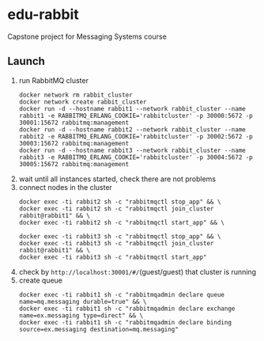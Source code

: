 # edu-rabbit
Capstone project for Messaging Systems course


## Launch
1. run RabbitMQ cluster
    ```
    docker network rm rabbit_cluster
    docker network create rabbit_cluster
    docker run -d --hostname rabbit1 --network rabbit_cluster --name rabbit1 -e RABBITMQ_ERLANG_COOKIE='rabbitcluster' -p 30000:5672 -p 30001:15672 rabbitmq:management
    docker run -d --hostname rabbit2 --network rabbit_cluster --name rabbit2 -e RABBITMQ_ERLANG_COOKIE='rabbitcluster' -p 30002:5672 -p 30003:15672 rabbitmq:management
    docker run -d --hostname rabbit3 --network rabbit_cluster --name rabbit3 -e RABBITMQ_ERLANG_COOKIE='rabbitcluster' -p 30004:5672 -p 30005:15672 rabbitmq:management
    ```
2. wait until all instances started, check there are not problems
3. connect nodes in the cluster
    ```
    docker exec -ti rabbit2 sh -c "rabbitmqctl stop_app" && \
    docker exec -ti rabbit2 sh -c "rabbitmqctl join_cluster rabbit@rabbit1" && \
    docker exec -ti rabbit2 sh -c "rabbitmqctl start_app" && \
    
    docker exec -ti rabbit3 sh -c "rabbitmqctl stop_app" && \
    docker exec -ti rabbit3 sh -c "rabbitmqctl join_cluster rabbit@rabbit1" && \
    docker exec -ti rabbit3 sh -c "rabbitmqctl start_app"
    ```
4. check by `http://localhost:30001/#/`(guest/guest) that cluster is running
5. create queue
    ```
    docker exec -ti rabbit1 sh -c "rabbitmqadmin declare queue name=mq.messaging durable=true" && \
    docker exec -ti rabbit1 sh -c "rabbitmqadmin declare exchange name=ex.messaging type=direct" && \
    docker exec -ti rabbit1 sh -c "rabbitmqadmin declare binding source=ex.messaging destination=mq.messaging"
    ```


